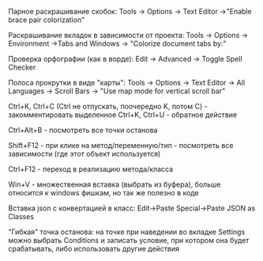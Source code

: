 Парное раскрашивание скобок: Tools -> Options -> Text Editor ->"Enable brace pair colorization"

Раскрашивание вкладок в зависимости от проекта: Tools -> Options -> Environment ->Tabs and Windows -> "Colorize document tabs by:"

Проверка орфографии (как в ворде): Edit -> Advanced -> Toggle Spell Checker 

Полоса прокрутки в виде "карты": Tools -> Options -> Text Editor -> All Languages -> Scroll Bars -> "Use map mode for vertical scroll bar"


Ctrl+K, Ctrl+C (Ctrl не отпускать, поочередно K, потом С) - закомментировать выделенное
Ctrl+K, Ctrl+U - обратное действие

Ctrl+Alt+B - посмотреть все точки останова

Shift+F12 - при клике на метод/переменную/тип - посмотреть все зависимости (где этот объект используется)

Ctrl+F12 - переход в реализацию метода/класса

Win+V - множественная вставка (выбрать из буфера), больше относится к windows фишкам, но так же полезно в коде


Вставка json c конвертацией в класс: Edit->Paste Special->Paste JSON as Classes

"Гибкая" точка останова: на точке при наведении во вкладке Settings можно выбрать Conditions и записать условие, при котором она будет срабатывать, либо использовать другие действия